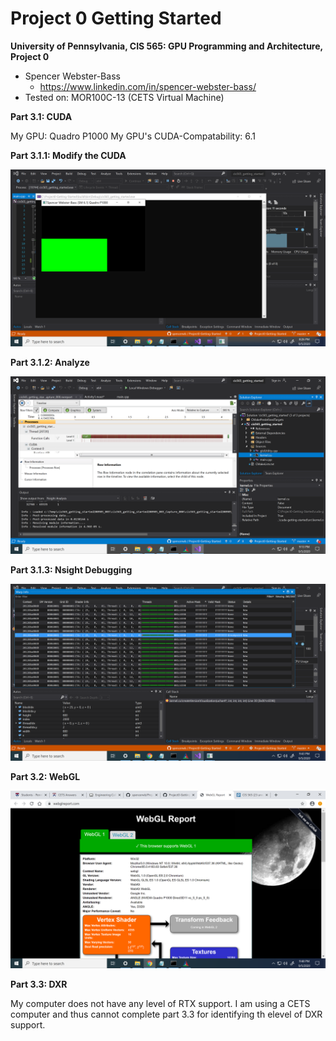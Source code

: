 Project 0 Getting Started
====================

**University of Pennsylvania, CIS 565: GPU Programming and Architecture, Project 0**

* Spencer Webster-Bass
  * https://www.linkedin.com/in/spencer-webster-bass/
* Tested on: MOR100C-13 (CETS Virtual Machine)


**Part 3.1: CUDA**

My GPU: Quadro P1000
My GPU's CUDA-Compatability: 6.1

**Part 3.1.1: Modify the CUDA**

![](images/name_change.png)

**Part 3.1.2: Analyze**

![](images/timeline.png)

**Part 3.1.3: Nsight Debugging**

![](images/nsight_debugging.png)

**Part 3.2: WebGL**

![](images/webgl.png)

**Part 3.3: DXR**

My computer does not have any level of RTX support.
I am using a CETS computer and thus cannot complete part 3.3 for identifying th elevel of DXR support.


